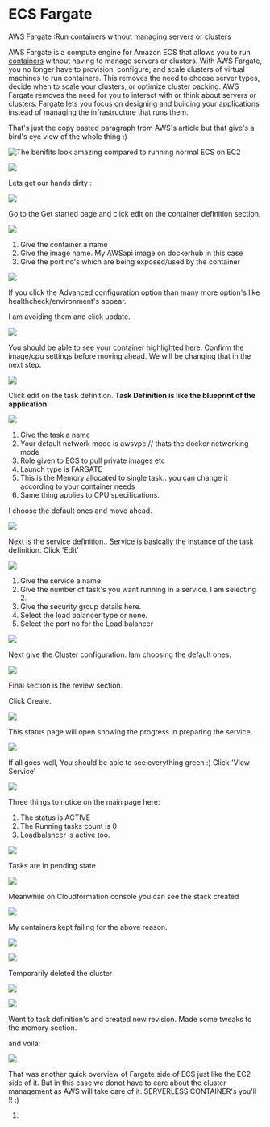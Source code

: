 # ECS Fargate

AWS Fargate :Run containers without managing servers or clusters

 AWS Fargate is a compute engine for Amazon ECS that allows you to run [containers](http://aws.amazon.com/what-are-containers) without having to manage servers or clusters. With AWS Fargate, you no longer have to provision, configure, and scale clusters of virtual machines to run containers. This removes the need to choose server types, decide when to scale your clusters, or optimize cluster packing. AWS Fargate removes the need for you to interact with or think about servers or clusters. Fargate lets you focus on designing and building your applications instead of managing the infrastructure that runs them.

That's just the copy pasted paragraph from AWS's article but that give's a bird's eye view of the whole thing :\)

![The benifits look amazing compared to running normal ECS on EC2](../../../.gitbook/assets/image%20%28116%29.png)

![](../../../.gitbook/assets/image%20%2886%29.png)

Lets get our hands dirty :

![](../../../.gitbook/assets/image.png)

Go to the Get started page and click edit on the container definition section.

![](../../../.gitbook/assets/image%20%28107%29.png)

1. Give the container a name
2. Give the image name. My AWSapi image on dockerhub in this case
3. Give the port no's which are being exposed/used by the container

![](../../../.gitbook/assets/image%20%283%29.png)

If you click the Advanced configuration option than many more option's like healthcheck/environment's appear.

I am avoiding them and click update.

![](../../../.gitbook/assets/image%20%2838%29.png)

You should be able to see your container highlighted here. Confirm the image/cpu settings before moving ahead. We will be changing that in the next step.

![](../../../.gitbook/assets/image%20%2897%29.png)

Click edit on the task definition. **Task Definition is like the blueprint of the application.**

![](../../../.gitbook/assets/image%20%2818%29.png)

1. Give the task a name
2. Your default network mode is awsvpc // thats the docker networking mode
3. Role given to ECS to pull private images etc
4. Launch type is  FARGATE
5. This is the Memory allocated to single task.. you can change it according to your container needs
6. Same thing applies to CPU specifications.

I choose the default ones and move ahead.

![](../../../.gitbook/assets/image%20%2856%29.png)

Next is the service definition.. Service is basically the instance of the task definition. Click 'Edit'

![](../../../.gitbook/assets/image%20%2843%29.png)

1. Give the service a name
2. Give the number of task's you want running in a service. I am selecting 2.
3. Give the security group details here.
4. Select the load balancer type or none.
5. Select the port no for the Load balancer

![](../../../.gitbook/assets/image%20%2850%29.png)

Next give the Cluster configuration. Iam choosing the default ones.

![](../../../.gitbook/assets/image%20%2857%29.png)

Final section is the review section.

Click Create.

![](../../../.gitbook/assets/image%20%281%29.png)

This status page will open showing the progress in preparing the service.

![](../../../.gitbook/assets/image%20%2813%29.png)

If all goes well, You should be able to see everything green :\) Click 'View Service'

![](../../../.gitbook/assets/image%20%2893%29.png)

Three things to notice on the main page here:

1. The status is ACTIVE
2. The Running tasks count is  0
3. Loadbalancer is active too.

 

![](../../../.gitbook/assets/image%20%2860%29.png)

Tasks are in pending state

![](../../../.gitbook/assets/image%20%2880%29.png)

Meanwhile on Cloudformation console you can see the stack created

![](../../../.gitbook/assets/image%20%2863%29.png)

My containers kept failing for the above reason.

![](../../../.gitbook/assets/image%20%2810%29.png)

![](../../../.gitbook/assets/image%20%2869%29.png)

Temporarily deleted the cluster 

![](../../../.gitbook/assets/image%20%28119%29.png)

![](../../../.gitbook/assets/image%20%2875%29.png)

Went to task definition's and created new revision. Made some tweaks to the memory section.

and voila:

![](../../../.gitbook/assets/image%20%2829%29.png)

That was another quick overview of Fargate side of ECS just like the EC2 side of it. But in this case we donot have to care about the cluster management as AWS will take care of it. SERVERLESS CONTAINER's you'll !! :\)

















1. 


